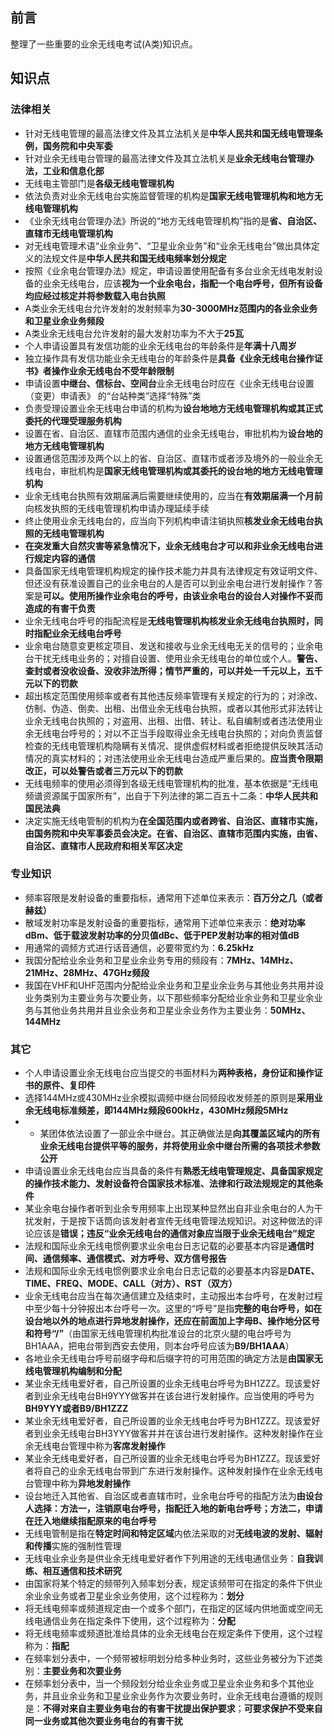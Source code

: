 ## 前言
整理了一些重要的业余无线电考试(A类)知识点。

## 知识点

### 法律相关
- 针对无线电管理的最高法律文件及其立法机关是**中华人民共和国无线电管理条例，国务院和中央军委**
- 针对业余无线电台管理的最高法律文件及其立法机关是**业余无线电台管理办法，工业和信息化部**
- 无线电主管部门是**各级无线电管理机构**
- 依法负责对业余无线电台实施监督管理的机构是**国家无线电管理机构和地方无线电管理机构**
- 《业余无线电台管理办法》所说的“地方无线电管理机构”指的是**省、自治区、直辖市无线电管理机构**
- 对无线电管理术语“业余业务”、“卫星业余业务”和“业余无线电台”做出具体定义的法规文件是**中华人民共和国无线电频率划分规定**
- 按照《业余电台管理办法》规定，申请设置使用配备有多台业余无线电发射设备的业余无线电台，应该**视为一个业余电台，指配一个电台呼号，但所有设备均应经过核定并将参数载入电台执照**
- A类业余无线电台允许发射的发射频率为**30-3000MHz范围内的各业余业务和卫星业余业务频段**
- A类业余无线电台允许发射的最大发射功率为不大于**25瓦**
- 个人申请设置具有发信功能的业余无线电台的年龄条件是**年满十八周岁**
- 独立操作具有发信功能业余无线电台的年龄条件是**具备《业余无线电台操作证书》者操作业余无线电台不受年龄限制**
- 申请设置**中继台、信标台、空间台**业余无线电台时应在《业余无线电台设置（变更）申请表》 的“台站种类”选择“特殊”类
- 负责受理设置业余无线电台申请的机构为**设台地地方无线电管理机构或其正式委托的代理受理服务机构**
- 设置在省、自治区、直辖市范围内通信的业余无线电台，审批机构为**设台地的地方无线电管理机构**
- 设置通信范围涉及两个以上的省、自治区、直辖市或者涉及境外的一般业余无线电台，审批机构是**国家无线电管理机构或其委托的设台地的地方无线电管理机构**
- 业余无线电台执照有效期届满后需要继续使用的，应当在**有效期届满一个月前**向核发执照的无线电管理机构申请办理延续手续
- 终止使用业余无线电台的，应当向下列机构申请注销执照**核发业余无线电台执照的无线电管理机构**
- **在突发重大自然灾害等紧急情况下，业余无线电台才可以和非业余无线电台进行规定内容的通信**
- 具备国家无线电管理机构规定的操作技术能力并具有法律规定有效证明文件、但还没有获准设置自己的业余电台的人是否可以到业余电台进行发射操作？答案是**可以。使用所操作业余电台的呼号，由该业余电台的设台人对操作不妥而造成的有害干负责**
- 业余无线电台呼号的指配流程是**无线电管理机构核发业余无线电台执照时，同时指配业余无线电台呼号**
- 业余电台随意变更核定项目、发送和接收与业余无线电无关的信号的；业余电台干扰无线电业务的；对擅自设置、使用业余无线电台的单位或个人。**警告、查封或者没收设备、没收非法所得；情节严重的，可以并处一千元以上，五千元以下的罚款**
- 超出核定范围使用频率或者有其他违反频率管理有关规定的行为的；对涂改、仿制、伪造、倒卖、出租、出借业余无线电台执照，或者以其他形式非法转让业余无线电台执照的；对盗用、出租、出借、转让、私自编制或者违法使用业余无线电台呼号的；对以不正当手段取得业余无线电台执照的；对向负责监督检查的无线电管理机构隐瞒有关情况、提供虚假材料或者拒绝提供反映其活动情况的真实材料的；对违法使用业余无线电台造成严重后果的。**应当责令限期改正，可以处警告或者三万元以下的罚款**
- 无线电频率的使用必须得到各级无线电管理机构的批准，基本依据是“无线电频谱资源属于国家所有”，出自于下列法律的第二百五十二条：**中华人民共和国民法典**
- 决定实施无线电管制的机构为**在全国范围内或者跨省、自治区、直辖市实施，由国务院和中央军事委员会决定。在省、自治区、直辖市范围内实施，由省、自治区、直辖市人民政府和相关军区决定**


### 专业知识
- 频率容限是发射设备的重要指标，通常用下述单位来表示：**百万分之几（或者赫兹）**
- 散域发射功率是发射设备的重要指标，通常用下述单位来表示：**绝对功率dBm、低于载波发射功率的分贝值dBc、低于PEP发射功率的相对值dB**
- 用通常的调频方式进行话音通信，必要带宽约为：**6.25kHz**
- 我国分配给业余业务和卫星业余业务专用的频段有：**7MHz、14MHz、21MHz、28MHz、47GHz频段**
- 我国在VHF和UHF范围内分配给业余业务和卫星业余业务与其他业务共用并设业务类别为主要业务与次要业务，以下那些频率分配给业余业务和卫星业余业务与其他业务共用并且业余业务和卫星业余业务作为主要业务：**50MHz、144MHz**

### 其它
- 个人申请设置业余无线电台应当提交的书面材料为**两种表格，身份证和操作证书的原件、复印件**
- 选择144MHz或430MHz业余模拟调频中继台同频段收发频差的原则是**采用业余无线电标准频差，即144MHz频段600kHz，430MHz频段5MHz**
- - 某团体依法设置了一部业余中继台。其正确做法是**向其覆盖区域内的所有业余无线电台提供平等的服务，并将使用业余中继台所需的各项技术参数公开**
- 申请设置业余无线电台应当具备的条件有**熟悉无线电管理规定、具备国家规定的操作技术能力、发射设备符合国家技术标准、法律和行政法规规定的其他条件**
- 某业余电台操作者听到业余专用频率上出现某种显然出自非业余电台的人为干扰发射，于是按下话筒向该发射者宣传无线电管理法规知识。对这种做法的评论应该是**错误；违反“业余无线电台的通信对象应当限于业余无线电台”规定**
- 法规和国际业余无线电惯例要求业余电台日志记载的必要基本内容是**通信时间、通信频率、通信模式、对方呼号、双方信号报告**
- 法规和国际业余无线电惯例要求业余电台日志记载的必要基本内容是**DATE、TIME、FREQ、MODE、CALL（对方）、RST（双方）**
- 业余无线电台应当在每次通信建立及结束时，主动报出本台呼号，在发射过程中至少每十分钟报出本台呼号一次。这里的“呼号”是指**完整的电台呼号，如在设台地以外的地点进行异地发射操作，还应在前面加上字母B、操作地分区号和符号“/”**（由国家无线电管理机构批准设台的北京火腿的电台呼号为BH1AAA，把电台带到西安去使用，则本台呼号应该为**B9/BH1AAA**）
- 各地业余无线电台呼号前缀字母和后缀字符的可用范围的确定方法是**由国家无线电管理机构编制和分配**
- 某业余无线电爱好者，自己所设置的业余无线电台呼号为BH1ZZZ。现该爱好者到业余无线电台BH9YYY做客并在该台进行发射操作。应当使用的呼号为**BH9YYY或者B9/BH1ZZZ**
- 某业余无线电爱好者，自己所设置的业余无线电台呼号为BH1ZZZ。现该爱好者到业余无线电台BH3YYY做客并并在该台进行发射操作。这种发射操作在业余无线电台管理中称为**客席发射操作**
- 某业余无线电爱好者，自己所设置的业余无线电台呼号为BH1ZZZ。现该爱好者将自己的业余无线电台带到广东进行发射操作。这种发射操作在业余无线电台管理中称为**异地发射操作**
- 设台地迁入其他省、自治区或者直辖市时，业余电台呼号的指配方法为**由设台人选择：方法一，注销原电台呼号，指配迁入地的新电台呼号；方法二，申请在迁入地继续指配原来的电台呼号**
- 无线电管制是指在**特定时间和特定区域**内依法采取的对**无线电波的发射、辐射和传播**实施的强制性管理
- 无线电业余业务是供业余无线电爱好者作下列用途的无线电通信业务：**自我训练、相互通信和技术研究**
- 由国家将某个特定的频带列入频率划分表，规定该频带可在指定的条件下供业余业余业务或者卫星业余业务使用，这个过程称为：**划分**
- 将无线电频率或频道规定由一个或多个部门，在指定的区域内供地面或空间无线电通信业务在指定条件下使用，这个过程称为：**分配**
- 将无线电频率或频道批准给具体的业余无线电台在规定条件下使用，这个过程称为：**指配**
- 在频率划分表中，一个频带被标明划分给多种业务时，这些业务被分为下述类别：**主要业务和次要业务**
- 在频率划分表中，当一个频段划分给业余业务或卫星业余业务和多个其他业务，并且业余业务和卫星业余业务作为次要业务时，业余无线电台遵循的规则是：**不得对来自主要业务电台的有害干扰提出保护要求**；**可要求保护不受来自同一业务或其他次要业务电台的有害干扰**